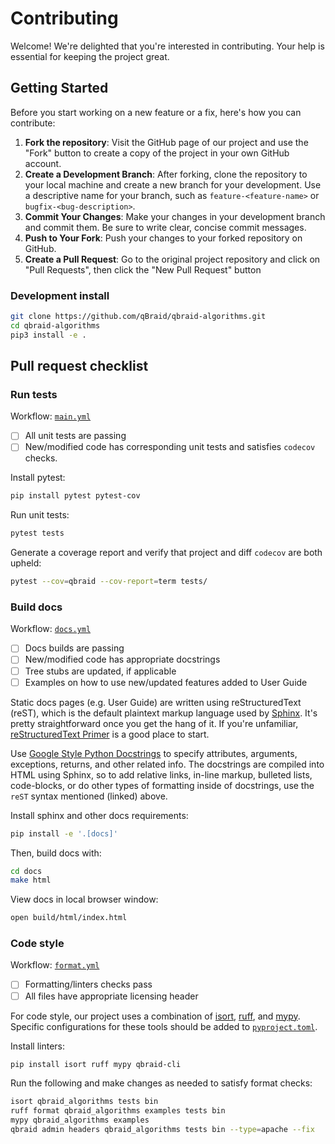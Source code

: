 # Contributing

Welcome! We're delighted that you're interested in contributing. Your help is essential for keeping the project great.

## Getting Started

Before you start working on a new feature or a fix, here's how you can contribute:

1. **Fork the repository**: Visit the GitHub page of our project and use the "Fork" button to create a copy of the project in your own GitHub account.
2. **Create a Development Branch**: After forking, clone the repository to your local machine and create a new branch for your development. Use a descriptive name for your branch, such as `feature-<feature-name>` or `bugfix-<bug-description>`.
3. **Commit Your Changes**: Make your changes in your development branch and commit them. Be sure to write clear, concise commit messages.
4. **Push to Your Fork**: Push your changes to your forked repository on GitHub.
5. **Create a Pull Request**: Go to the original project repository and click on "Pull Requests", then click the "New Pull Request" button

### Development install

```bash
git clone https://github.com/qBraid/qbraid-algorithms.git
cd qbraid-algorithms
pip3 install -e .
```

## Pull request checklist

### Run tests

Workflow: [`main.yml`](.github/workflows/main.yml)

- [ ] All unit tests are passing
- [ ] New/modified code has corresponding unit tests and satisfies ``codecov`` checks.

Install pytest:

```bash
pip install pytest pytest-cov
```

Run unit tests:

```bash
pytest tests
```

Generate a coverage report and verify that project and diff ``codecov`` are both upheld:

```bash
pytest --cov=qbraid --cov-report=term tests/
```

### Build docs

Workflow: [`docs.yml`](.github/workflows/docs.yml)

- [ ] Docs builds are passing
- [ ] New/modified code has appropriate docstrings
- [ ] Tree stubs are updated, if applicable
- [ ] Examples on how to use new/updated features added to User Guide

Static docs pages (e.g. User Guide) are written using reStructuredText (reST), which is the default plaintext markup language used by [Sphinx](https://docs.readthedocs.io/en/stable/intro/getting-started-with-sphinx.html). It's pretty straightforward once you get the hang of it. If you're unfamiliar, [reStructuredText Primer](https://www.sphinx-doc.org/en/master/usage/restructuredtext/basics.html#restructuredtext-primer) is a good place to start.

Use [Google Style Python Docstrings](https://sphinxcontrib-napoleon.readthedocs.io/en/latest/example_google.html)
to specify attributes, arguments, exceptions, returns, and other related info. The docstrings are compiled into HTML using Sphinx, so to add relative links, in-line markup, bulleted lists, code-blocks, or do other types of formatting inside of docstrings, use the `reST` syntax mentioned (linked) above.

Install sphinx and other docs requirements:

```bash
pip install -e '.[docs]'
```

Then, build docs with:

```bash
cd docs
make html
```

View docs in local browser window:

```bash
open build/html/index.html
```

### Code style

Workflow: [`format.yml`](.github/workflows/format.yml)

- [ ] Formatting/linters checks pass
- [ ] All files have appropriate licensing header

For code style, our project uses a combination of [isort](https://github.com/PyCQA/isort), [ruff](https://github.com/astral-sh/ruff), and [mypy](https://github.com/python/mypy). Specific configurations for these tools should be added to [`pyproject.toml`](pyproject.toml).

Install linters:

```bash
pip install isort ruff mypy qbraid-cli
```

Run the following and make changes as needed to satisfy format checks:

```bash
isort qbraid_algorithms tests bin
ruff format qbraid_algorithms examples tests bin
mypy qbraid_algorithms examples
qbraid admin headers qbraid_algorithms tests bin --type=apache --fix
```
